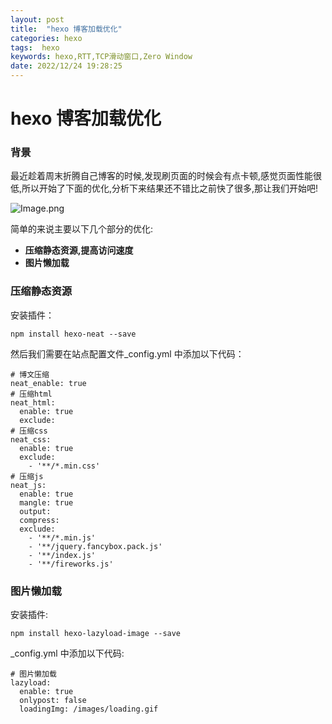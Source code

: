 ```yaml
---
layout: post
title:  "hexo 博客加载优化"
categories: hexo
tags:  hexo
keywords: hexo,RTT,TCP滑动窗口,Zero Window
date: 2022/12/24 19:28:25
---
```

# hexo 博客加载优化

### 背景

最近趁着周末折腾自己博客的时候,发现刷页面的时候会有点卡顿,感觉页面性能很低,所以开始了下面的优化,分析下来结果还不错比之前快了很多,那让我们开始吧!

![Image.png](https://res.craft.do/user/full/d3f184bd-2fc6-ae80-c9ed-d9b26e0cd7ba/doc/1050E4F2-AB1F-423B-8DE0-393C1A892684/3E8FC5EB-EEB0-4C2D-94EC-C948F99002CA_2/D2DBPCbNGLqxlHxMmGlIfcTaOf8xxt6pIZxuqnXNyMwz/Image.png)

简单的来说主要以下几个部分的优化:

- **压缩静态资源,提高访问速度**
- **图片懒加载**

<!--more-->
### 压缩静态资源

安装插件：

```other
npm install hexo-neat --save
```

然后我们需要在站点配置文件_config.yml 中添加以下代码：

```other
# 博文压缩
neat_enable: true
# 压缩html
neat_html:
  enable: true
  exclude:
# 压缩css
neat_css:
  enable: true
  exclude:
    - '**/*.min.css'
# 压缩js
neat_js:
  enable: true
  mangle: true
  output:
  compress:
  exclude:
    - '**/*.min.js'
    - '**/jquery.fancybox.pack.js'
    - '**/index.js'
    - '**/fireworks.js'
```

### 图片懒加载

安装插件:

```other
npm install hexo-lazyload-image --save
```

_config.yml 中添加以下代码:

```other
# 图片懒加载
lazyload:
  enable: true
  onlypost: false
  loadingImg: /images/loading.gif
```




